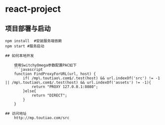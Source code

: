 # react-project
## 项目部署与启动
```shell
npm install  #安装服务端依赖
npm start #服务启动

## 如何本地开发

    使用SwitchyOmega参数配置PAC如下
    ```javascript
    function FindProxyForURL(url, host) {
        if( /mp\.toutiao\.com$/.test(host) && url.indexOf('src') != -1 || /mp\.toutiao\.com$/.test(host) && url.indexOf('assets') != -1){
            return "PROXY 127.0.0.1:8080";
        }else{
            return "DIRECT";
        }
    }

## 访问地址
    http://mp.toutiao.com/src

        
